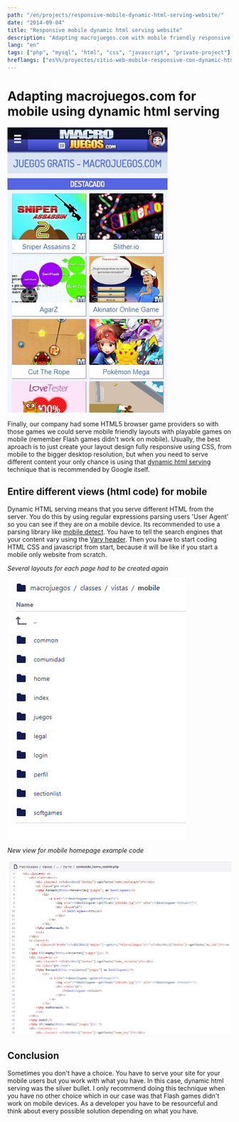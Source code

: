 ```yaml
---
path: "/en/projects/responsive-mobile-dynamic-html-serving-website/"
date: "2014-09-04"
title: "Responsive mobile dynamic html serving website"
description: "Adapting macrojuegos.com with mobile friendly responsive layouts but with a different html rendered from the server."
lang: "en"
tags: ["php", "mysql", "html", "css", "javascript", "private-project"]
hreflangs: ["es%%/proyectos/sitio-web-mobile-responsive-con-dynamic-html-serving/", "en%%/en/projects/responsive-mobile-dynamic-html-serving-website/"]
---
```

# Adapting macrojuegos.com for mobile using dynamic html serving

![macrojuegos.com mobile layout](macrojuegos-mobile.jpg)

Finally, our company had some HTML5 browser game providers so with those games we could serve mobile friendly layouts with playable games on mobile (remember Flash games didn't work on mobile). Usually, the best aproach is to just create your layout design fully responsive using CSS, from mobile to the bigger desktop resolution, but when you need to serve different content your only chance is using that [dynamic html serving](https://developers.google.com/search/mobile-sites/mobile-seo/dynamic-serving?hl=en) technique that is recommended by Google itself.

## Entire different views (html code) for mobile

Dynamic HTML serving means that you serve different HTML from the server. You do this by using regular expressions parsing users 'User Agent' so you can see if they are on a mobile device. Its recommended to use a parsing library like [mobile detect](https://github.com/serbanghita/Mobile-Detect). You have to tell the search engines that your content vary using the [Vary header](https://developer.mozilla.org/en-US/docs/Web/HTTP/Headers/Vary). Then you have to start coding HTML CSS and javascript from start, because it will be like if you start a mobile only website from scratch.

*Several layouts for each page had to be created again*

![Different layouts for mobile](different-layouts-for-mobile.jpg)

*New view for mobile homepage example code*

![Home mobile view code](view-code-for-home-mobile.jpg)

## Conclusion

Sometimes you don't have a choice. You have to serve your site for your mobile users but you work with what you have. In this case, dynamic html serving was the silver bullet. I only recommend doing this technique when you have no other choice which in our case was that Flash games didn't work on mobile devices. As a developer you have to be resourceful and think about every possible solution depending on what you have.
